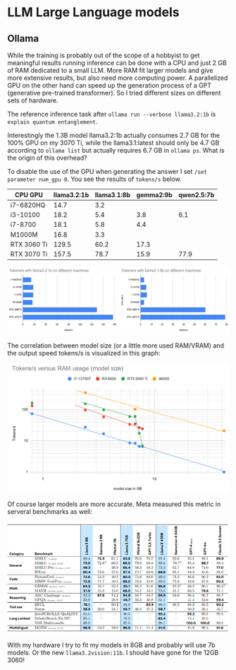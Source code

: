 # LLM Large Language models

## Ollama

While the training is probably out of the scope of a hobbyist to get meaningful results running inference can be done with a CPU and just 2 GB of RAM dedicated to a small LLM. More RAM fit larger models and give more extensive results, but also need more computing power. A parallelized GPU on the other hand can speed up the generation process of a GPT (generative pre-trained transformer). So I tried different sizes on different sets of hardware.

The reference inference task after `ollama run --verbose llama3.2:1b` is `explain quantum entanglement`.

Interestingly the 1.3B model llama3.2:1b actually consumes 2.7 GB for the 100% GPU on my 3070 Ti, while the llama3.1:latest should only be 4.7 GB according to `ollama list` but actually requires 6.7 GB in `ollama ps`. What is the origin of this overhead?

To disable the use of the GPU when generating the answer I set `/set parameter num_gpu 0`. You see the results of `tokens/s` below.

| CPU GPU     | llama3.2:1b | llama3.1:8b | gemma2:9b | qwen2.5:7b |
|-------------|-------------|-------------|-----------|------------|
| i7-6820HQ   | 14.7        | 3.2         |           |            |
| i3-10100    | 18.2        | 5.4         | 3.8       | 6.1        |
| i7-8700     | 18.1        | 5.8         | 4.4       |            |
| M1000M      | 16.8        | 3.3         |           |            |
| RTX 3060 Ti | 129.5       | 60.2        | 17.3      |            |
| RTX 3070 Ti | 157.5       | 78.7        | 15.9      | 77.9       |

![token per second for some example machines](token_per_second_llama3.png)

The correlation between model size (or a little more used RAM/VRAM) and the output speed tokens/s is visualized in this graph:

![tokens](llm_cpu_gpu_tokens.png)

Of course larger models are more accurate. Meta measured this metric in serveral benchmarks as well:

![accuracy](accuracy_llms.png)

With my hardware I try to fit my models in 8GB and probably will use 7b models. Or the new `llama3.2vision:11b`. I should have gone for the 12GB 3060!
